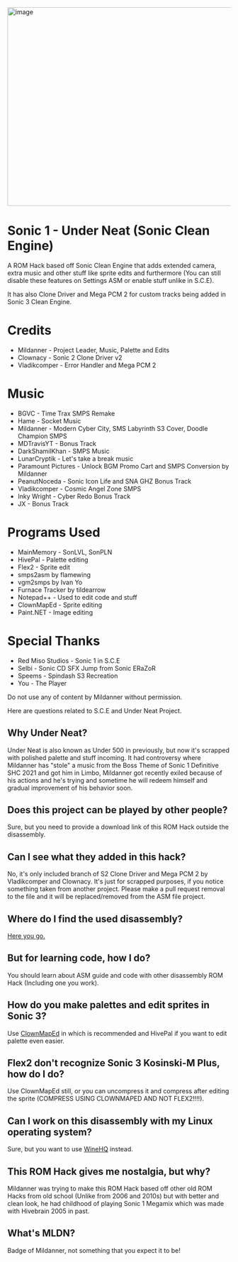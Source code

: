 <img width="640" height="448" alt="image" src="https://github.com/user-attachments/assets/c989f151-34ed-4519-a1ed-d735c260cde0" />

# Sonic 1 - Under Neat (Sonic Clean Engine)
A ROM Hack based off Sonic Clean Engine that adds extended camera, extra music and other stuff like sprite edits and furthermore (You can still disable these features on Settings ASM or enable stuff unlike in S.C.E).

It has also Clone Driver and Mega PCM 2 for custom tracks being added in Sonic 3 Clean Engine.

# Credits
* Mildanner - Project Leader, Music, Palette and Edits
* Clownacy - Sonic 2 Clone Driver v2
* Vladikcomper - Error Handler and Mega PCM 2

# Music
* BGVC - Time Trax SMPS Remake
* Hame - Socket Music
* Mildanner - Modern Cyber City, SMS Labyrinth S3 Cover, Doodle Champion SMPS
* MDTravisYT - Bonus Track
* DarkShamilKhan - SMPS Music
* LunarCryptik - Let's take a break music
* Paramount Pictures - Unlock BGM Promo Cart and SMPS Conversion by Mildanner
* PeanutNoceda - Sonic Icon Life and SNA GHZ Bonus Track
* Vladikcomper - Cosmic Angel Zone SMPS
* Inky Wright - Cyber Redo Bonus Track
* JX - Bonus Track

# Programs Used
* MainMemory - SonLVL, SonPLN
* HivePal - Palette editing
* Flex2 - Sprite edit
* smps2asm by flamewing
* vgm2smps by Ivan Yo
* Furnace Tracker by tildearrow
* Notepad++ - Used to edit code and stuff
* ClownMapEd - Sprite editing
* Paint.NET - Image editing

# Special Thanks
* Red Miso Studios - Sonic 1 in S.C.E
* Selbi - Sonic CD SFX Jump from Sonic ERaZoR
* Speems - Spindash S3 Recreation
* You - The Player

Do not use any of content by Mildanner without permission.

Here are questions related to S.C.E and Under Neat Project.
## Why Under Neat?
Under Neat is also known as Under 500 in previously, but now it's scrapped with polished palette and stuff incoming. It had controversy where Mildanner has "stole" a music from the Boss Theme of Sonic 1 Definitive SHC 2021 and got him in Limbo, Mildanner got recently exiled because of his actions and he's trying and sometime he will redeem himself and gradual improvement of his behavior soon.
## Does this project can be played by other people?
Sure, but you need to provide a download link of this ROM Hack outside the disassembly.
## Can I see what they added in this hack?
No, it's only included branch of S2 Clone Driver and Mega PCM 2 by Vladikcomper and Clownacy. It's just for scrapped purposes, if you notice something taken from another project. Please make a pull request removal to the file and it will be replaced/removed from the ASM file project.
## Where do I find the used disassembly?
[Here you go.](https://github.com/TheBlad768/Sonic-1-in-Sonic-3-S.C.E.-)
## But for learning code, how I do?
You should learn about ASM guide and code with other disassembly ROM Hack (Including one you work).
## How do you make palettes and edit sprites in Sonic 3?
Use [ClownMapEd](https://github.com/Clownacy/ClownMapEd) in which is recommended and HivePal if you want to edit palette even easier.
## Flex2 don't recognize Sonic 3 Kosinski-M Plus, how do I do?
Use ClownMapEd still, or you can uncompress it and compress after editing the sprite (COMPRESS USING CLOWNMAPED AND NOT FLEX2!!!!).
## Can I work on this disassembly with my Linux operating system?
Sure, but you want to use [WineHQ](https://www.winehq.org/) instead.
## This ROM Hack gives me nostalgia, but why?
Mildanner was trying to make this ROM Hack based off other old ROM Hacks from old school (Unlike from 2006 and 2010s) but with better and clean look, he had childhood of playing Sonic 1 Megamix which was made with Hivebrain 2005 in past.
## What's MLDN?
Badge of Mildanner, not something that you expect it to be!
